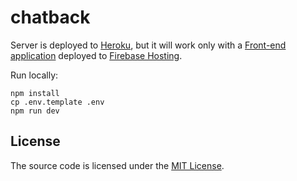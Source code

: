 # chatback

Server is deployed to [Heroku][heroku], but it will work only with a [Front-end application][front] deployed to [Firebase Hosting][firebase].

Run locally:

    npm install
    cp .env.template .env
    npm run dev

## License

The source code is licensed under the [MIT License][license].

[license]:https://raw.github.com/bulyshko/chatback/master/LICENSE
[front]:https://github.com/bulyshko/chatfront
[heroku]:https://chatbackapp.herokuapp.com
[firebase]:https://chatfrontapp.firebaseapp.com
